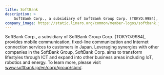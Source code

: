 ```yaml
---
title: SoftBank
description: >
    SoftBank Corp., a subsidiary of SoftBank Group Corp. (TOKYO:9984), provides mobile communication, fixed-line communication and Internet connection services to customers in Japan.
company_image: https://static.linaro.org/common/member-logos/softbank.jpg
---
```

SoftBank Corp., a subsidiary of SoftBank Group Corp. (TOKYO:9984), provides mobile communication, fixed-line communication and Internet connection services to customers in Japan. Leveraging synergies with other companies in the SoftBank Group, SoftBank Corp. aims to transform lifestyles through ICT and expand into other business areas including IoT, robotics and energy. To learn more, please visit www.softbank.jp/en/corp/group/sbm/.
